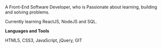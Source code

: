 A Front-End Software Developer, who is Passionate about learning, building and solving problems.

Currently learning ReactJS, NodeJS and SQL.

**Languages and Tools**

HTML5, CSS3, JavaScript, jQuery, GIT


